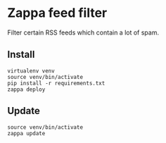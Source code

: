 # Zappa feed filter

Filter certain RSS feeds which contain a lot of spam.

## Install

```text
virtualenv venv
source venv/bin/activate
pip install -r requirements.txt
zappa deploy
```

## Update

```text
source venv/bin/activate
zappa update
```